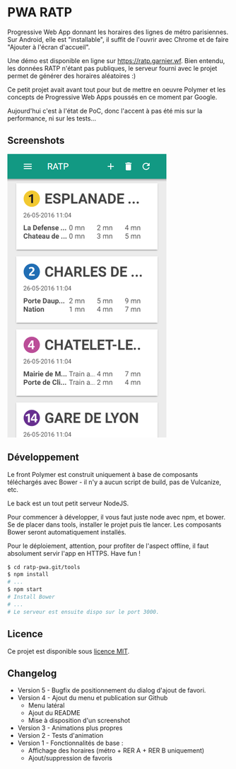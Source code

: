 # PWA RATP
Progressive Web App donnant les horaires des lignes de métro parisiennes. Sur
Android, elle est "installable", il suffit de l'ouvrir avec Chrome et de faire
"Ajouter à l'écran d'accueil".

Une démo est disponible en ligne sur https://ratp.garnier.wf. Bien entendu, les
données RATP n'étant pas publiques, le serveur fourni avec le projet permet de
générer des horaires aléatoires :)

Ce petit projet avait avant tout pour but de mettre en oeuvre Polymer et les
concepts de Progressive Web Apps poussés en ce moment par Google.

Aujourd'hui c'est à l'état de PoC, donc l'accent à pas été mis sur la
performance, ni sur les tests...

## Screenshots

![Screenshot de l'application](https://raw.githubusercontent.com/Kehrlann/pwa-ratp/master/screenshots/ratp-pwa.png)

## Développement
Le front Polymer est construit uniquement à base de composants téléchargés avec
Bower - il n'y a aucun script de build, pas de Vulcanize, etc.

Le back est un tout petit serveur NodeJS.

Pour commencer à développer, il vous faut juste node avec npm, et bower. Se de
placer dans tools, installer le projet puis tle lancer. Les composants Bower
seront automatiquement installés.

Pour le déploiement, attention, pour profiter de l'aspect offline, il faut
absolument servir l'app en HTTPS. Have fun !

```sh
$ cd ratp-pwa.git/tools
$ npm install
# ...
$ npm start
# Install Bower
# ...
# Le serveur est ensuite dispo sur le port 3000.
```

## Licence
Ce projet est disponible sous [licence MIT](https://github.com/Kehrlann/pwa-ratp/blob/master/LICENSE).

## Changelog
- Version 5 - Bugfix de positionnement du dialog d'ajout de favori.
- Version 4 - Ajout du menu et publication sur Github
  - Menu latéral
  - Ajout du README
  - Mise à disposition d'un screenshot
- Version 3 - Animations plus propres
- Version 2 - Tests d'animation
- Version 1 - Fonctionnalités de base :
  - Affichage des horaires (métro + RER A + RER B uniquement)
  - Ajout/suppression de favoris
